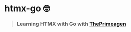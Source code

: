 # htmx-go 🤓

> ### Learning HTMX with Go with [ThePrimeagen](https://www.youtube.com/watch?v=x7v6SNIgJpE)
